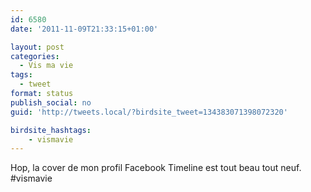 ```yaml
---
id: 6580
date: '2011-11-09T21:33:15+01:00'

layout: post
categories:
  - Vis ma vie
tags:
  - tweet
format: status
publish_social: no
guid: 'http://tweets.local/?birdsite_tweet=134383071398072320'

birdsite_hashtags:
    - vismavie
---
```


Hop, la cover de mon profil Facebook Timeline est tout beau tout neuf. #vismavie
